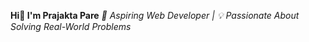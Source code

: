 <b>Hi👋 I'm Prajakta Pare</b>
<i>🚀 Aspiring Web Developer | 💡 Passionate About Solving Real-World Problems</i>
<!--
**PrajaktaPare/PrajaktaPare** is a ✨ _special_ ✨ repository because its `README.md` (this file) appears on your GitHub profile.

Here are some ideas to get you started:

- 🔭 I’m currently working on ...
- 🌱 I’m currently learning ...
- 👯 I’m looking to collaborate on ...
- 🤔 I’m looking for help with ...
- 💬 Ask me about ...
- 📫 How to reach me: ...
- 😄 Pronouns: ...
- ⚡ Fun fact: ...
-->
